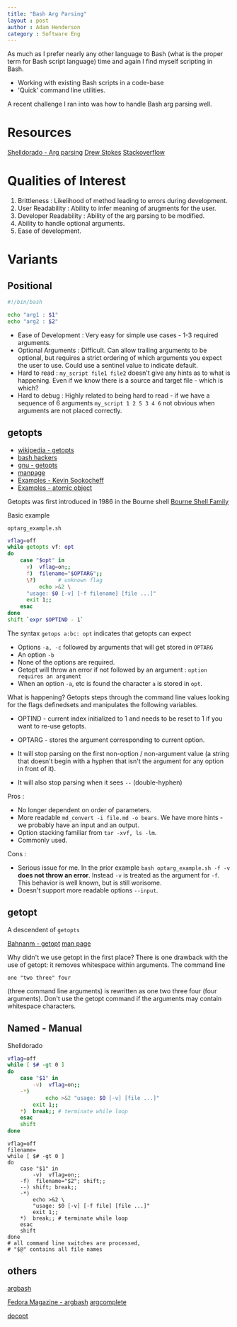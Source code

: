 ```yaml
---
title: "Bash Arg Parsing"
layout : post
author : Adam Henderson
category : Software Eng
---
```


As much as I prefer nearly any other language to Bash (what is the proper term for Bash script language)
time and again I find myself scripting in Bash.

* Working with existing Bash scripts in a code-base
* 'Quick' command line utilities.

A recent challenge I ran into was how to handle Bash arg parsing well.

Resources
==============

[Shelldorado - Arg parsing](http://www.shelldorado.com/goodcoding/cmdargs.html)
[Drew Stokes](https://medium.com/@Drew_Stokes/bash-argument-parsing-54f3b81a6a8f)
[Stackoverflow](https://stackoverflow.com/questions/192249/how-do-i-parse-command-line-arguments-in-bash)


Qualities of Interest
======================

1. Brittleness : Likelihood of method leading to errors during development.
2. User Readability : Ability to infer meaning of arugments for the user.
3. Developer Readability : Ability of the arg parsing to be modified.
4. Ability to handle optional arguments.
5. Ease of development.

Variants
==============

Positional
--------------

```bash
#!/bin/bash

echo "arg1 : $1"
echo "arg2 : $2"
```

* Ease of Development : Very easy for simple use cases - 1-3 required arguments.
* Optional Arguments : Difficult. Can allow trailing arguments to be optional, but requires a strict ordering of which arguments
you expect the user to use. Could use a sentinel value to indicate default.
* Hard to read : ```my_script file1 file2``` doesn't give any hints as to what is happening. Even if we know there is a source and target file - which is which?
* Hard to debug : Highly related to being hard to read - if we have a sequence of 6 arguments ```my_script 1 2 5 3 4 6``` not obvious when arguments are not placed correctly.

getopts
---------------

* [wikipedia - getopts](https://en.wikipedia.org/wiki/Getopts)
* [bash hackers](http://wiki.bash-hackers.org/howto/getopts_tutorial)
* [gnu - getopts](https://www.gnu.org/software/bash/manual/html_node/Bourne-Shell-Builtins.html)
* [manpage](https://ss64.com/bash/getopts.html)
* [Examples - Kevin Sookocheff](https://sookocheff.com/post/bash/parsing-bash-script-arguments-with-shopts/)
* [Examples - atomic object](https://spin.atomicobject.com/2011/03/30/parsing-arguments-in-bash-with-getopts/)

Getopts was first introduced in 1986 in the Bourne shell [Bourne Shell Family](http://www.in-ulm.de/~mascheck/bourne/)

Basic example

```optarg_example.sh```

```bash
vflag=off
while getopts vf: opt
do
    case "$opt" in
      v)  vflag=on;;
      f)  filename="$OPTARG";;
      \?)       # unknown flag
          echo >&2 \
      "usage: $0 [-v] [-f filename] [file ...]"
      exit 1;;
    esac
done
shift `expr $OPTIND - 1`
```

The syntax ```getops a:bc: opt``` indicates that getopts can expect

* Options ```-a, -c``` followed by arguments that will get stored in ```OPTARG```
* An option ```-b```
* None of the options are required.
* Getopt will throw an error if not followed by an argument : ```option requires an argument```
* When an option ```-a```, etc is found the character ```a``` is stored in ```opt```.

What is happening? Getopts steps through the command line values looking for the flags definedsets and manipulates the following variables.

* OPTIND - current index initialized to 1 and needs to be reset to 1 if you want to re-use getopts.
* OPTARG - stores the argument corresponding to current option.

* It will stop parsing on the first non-option / non-argument value (a string that doesn't begin with a hyphen that isn't the argument for any option in front of it).
* It will also stop parsing when it sees ```--``` (double-hyphen)

Pros :

* No longer dependent on order of parameters.
* More readable ```md_convert -i file.md -o bears```. We have more hints - we probably have
an input and an output.
* Option stacking familiar from ```tar -xvf, ls -lm```.
* Commonly used.

Cons :

* Serious issue for me. In the prior example ```bash optarg_example.sh -f -v``` **does not throw an error**. Instead ```-v``` is treated as the argument for ```-f```. This behavior is well known, but is still worisome.
* Doesn't support more readable options ```--input```.

getopt
---------------

A descendent of ```getopts```

[Bahnanm - getopt](http://www.bahmanm.com/blogs/command-line-options-how-to-parse-in-bash-using-getopt)
[man page](http://man7.org/linux/man-pages/man3/getopt.3.html)


Why didn't we use getopt in the first place? There is one drawback with the use of getopt: it removes whitespace within arguments. The command line

    one "two three" four
(three command line arguments) is rewritten as
    one two three four
(four arguments). Don't use the getopt command if the arguments may contain whitespace characters.


Named - Manual
--------------------------

Shelldorado
```bash
vflag=off
while [ $# -gt 0 ]
do
    case "$1" in
        -v)  vflag=on;;
    -*)
            echo >&2 "usage: $0 [-v] [file ...]"
        exit 1;;
    *)  break;; # terminate while loop
    esac
    shift
done
```

```
vflag=off
filename=
while [ $# -gt 0 ]
do
    case "$1" in
        -v)  vflag=on;;
    -f)  filename="$2"; shift;;
    --) shift; break;;
    -*)
        echo >&2 \
        "usage: $0 [-v] [-f file] [file ...]"
        exit 1;;
    *)  break;; # terminate while loop
    esac
    shift
done
# all command line switches are processed,
# "$@" contains all file names
```

others
--------------

[argbash](https://argbash.readthedocs.io/en/stable/)

[Fedora Magazine - argbash](https://fedoramagazine.org/improve-bash-scripts-argbash/)
[argcomplete](https://argcomplete.readthedocs.io/en/latest/)

[docopt](http://docopt.org)